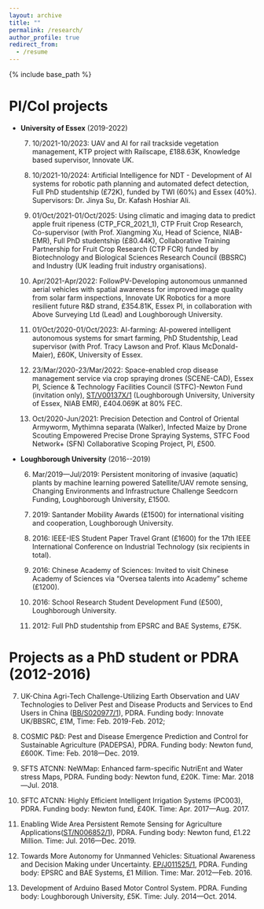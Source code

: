 ```yaml
---
layout: archive
title: ""
permalink: /research/
author_profile: true
redirect_from:
  - /resume
---
```


{% include base_path %}


PI/CoI projects
======
* **University of Essex** (2019-2022)

   7. 10/2021-10/2023: UAV and AI for rail trackside vegetation management, KTP project with Railscape, £188.63K, Knowledge based supervisor, Innovate UK.
  
   6. 10/2021-10/2024: Artificial Intelligence for NDT - Development of AI systems for robotic path planning and automated defect detection, Full PhD studentship (£72K), funded by TWI (60%) and Essex (40%). Supervisors: Dr. Jinya Su, Dr. Kafash Hoshiar Ali.
  
   5. 01/Oct/2021-01/Oct/2025: Using climatic and imaging data to predict apple fruit ripeness (CTP_FCR_2021_1), CTP Fruit Crop Research, Co-supervisor (with Prof. Xiangming Xu, Head of Science, NIAB-EMR), Full PhD studentship (£80.44K), Collaborative Training Partnership for Fruit Crop Research (CTP FCR) funded by Biotechnology and Biological Sciences Research Council (BBSRC) and Industry (UK leading fruit industry organisations). 
  
   4. Apr/2021-Apr/2022: FollowPV-Developing autonomous unmanned aerial vehicles with spatial awareness for improved image quality from solar farm inspections, Innovate UK Robotics for a more resilient future R&D strand, £354.81K, Essex PI, in collaboration with Above Surveying Ltd (Lead) and Loughborough University. 
  
   3. 01/Oct/2020-01/Oct/2023: AI-farming: AI-powered intelligent autonomous systems for smart farming, PhD Studentship, Lead supervisor (with Prof. Tracy Lawson and Prof. Klaus McDonald-Maier), £60K, University of Essex. 
  
   2. 23/Mar/2020-23/Mar/2022: Space-enabled crop disease management service via crop spraying drones (SCENE-CAD), Essex PI, Science & Technology Facilities Council (STFC)-Newton Fund (invitation only), [ST/V00137X/1](https://gtr.ukri.org/projects?ref=ST%2FV00137X%2F1) (Loughborough University, University of Essex, NIAB EMR), £404.069K at 80% FEC. 
  
   1. Oct/2020-Jun/2021: Precision Detection and Control of Oriental Armyworm, Mythimna separata (Walker), Infected Maize by Drone Scouting Empowered Precise Drone Spraying Systems, STFC Food Network+ (SFN) Collaborative Scoping Project, PI, £500.


* **Loughborough University** (2016--2019)

   6. Mar/2019—Jul/2019: Persistent monitoring of invasive (aquatic) plants by machine learning powered Satellite/UAV remote sensing, Changing Environments and Infrastructure Challenge Seedcorn Funding, Loughborough University, £1500.

   5. 2019: Santander Mobility Awards (£1500) for international visiting and cooperation, Loughborough University.

   4. 2016: IEEE-IES Student Paper Travel Grant (£1600) for the 17th IEEE International Conference on Industrial Technology (six recipients in total).

   3. 2016: Chinese Academy of Sciences: Invited to visit Chinese Academy of Sciences via “Oversea talents into Academy” scheme (£1200).

   2. 2016: School Research Student Development Fund (£500), Loughborough University.

   1. 2012: Full PhD studentship from EPSRC and BAE Systems, £75K.


Projects as a PhD student or PDRA (2012-2016)   
======

   7. UK-China Agri-Tech Challenge-Utilizing Earth Observation and UAV Technologies to Deliver Pest and Disease Products and Services to End Users in China ([BB/S020977/1](https://gtr.ukri.org/projects?ref=BB%2FS020977%2F1)), PDRA. Funding body: Innovate UK/BBSRC, £1M, Time: Feb. 2019-Feb. 2012;  

   6. COSMIC P&D: Pest and Disease Emergence Prediction and Control for Sustainable Agriculture (PADEPSA), PDRA. Funding body: Newton fund, £600K. Time: Feb. 2018—Dec. 2019.

   5. SFTS ATCNN: NeWMap: Enhanced farm-specific NutriEnt and Water stress Maps, PDRA. Funding body: Newton fund, £20K. Time: Mar. 2018—Jul. 2018.

   4. SFTC ATCNN: Highly Efficient Intelligent Irrigation Systems (PC003), PDRA. Funding body: Newton fund, £40K. Time: Apr. 2017—Aug. 2017.

   3. Enabling Wide Area Persistent Remote Sensing for Agriculture Applications([ST/N006852/1](https://gtr.ukri.org/projects?ref=ST%2FN006852%2F1)), PDRA. Funding body: Newton fund, £1.22 Million. Time: Jul. 2016—Dec. 2019.

   2. Towards More Autonomy for Unmanned Vehicles: Situational Awareness and Decision Making under Uncertainty. [EP/J011525/1](https://gtr.ukri.org/projects?ref=EP%2FJ011525%2F1), PDRA. Funding body: EPSRC and BAE Systems, £1 Million. Time: Mar. 2012—Feb. 2016.

   1. Development of Arduino Based Motor Control System. PDRA. Funding body: Loughborough University, £5K. Time: July. 2014—Oct. 2014.

  
<!---

Publications
======
  <ul>{% for post in site.publications %}
    {% include archive-single-cv.html %}
  {% endfor %}</ul>
  
-->  
